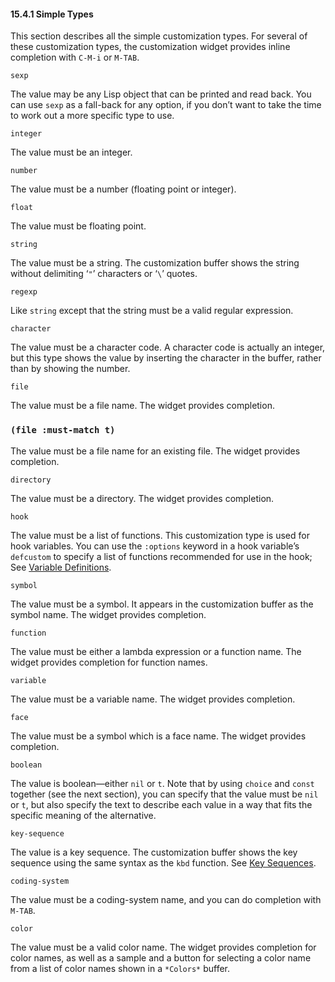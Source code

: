 

#### 15.4.1 Simple Types

This section describes all the simple customization types. For several of these customization types, the customization widget provides inline completion with `C-M-i` or `M-TAB`.

`sexp`

The value may be any Lisp object that can be printed and read back. You can use `sexp` as a fall-back for any option, if you don’t want to take the time to work out a more specific type to use.

`integer`

The value must be an integer.

`number`

The value must be a number (floating point or integer).

`float`

The value must be floating point.

`string`

The value must be a string. The customization buffer shows the string without delimiting ‘`"`’ characters or ‘`\`’ quotes.

`regexp`

Like `string` except that the string must be a valid regular expression.

`character`

The value must be a character code. A character code is actually an integer, but this type shows the value by inserting the character in the buffer, rather than by showing the number.

`file`

The value must be a file name. The widget provides completion.

### `(file :must-match t)`

The value must be a file name for an existing file. The widget provides completion.

`directory`

The value must be a directory. The widget provides completion.

`hook`

The value must be a list of functions. This customization type is used for hook variables. You can use the `:options` keyword in a hook variable’s `defcustom` to specify a list of functions recommended for use in the hook; See [Variable Definitions](Variable-Definitions.html).

`symbol`

The value must be a symbol. It appears in the customization buffer as the symbol name. The widget provides completion.

`function`

The value must be either a lambda expression or a function name. The widget provides completion for function names.

`variable`

The value must be a variable name. The widget provides completion.

`face`

The value must be a symbol which is a face name. The widget provides completion.

`boolean`

The value is boolean—either `nil` or `t`. Note that by using `choice` and `const` together (see the next section), you can specify that the value must be `nil` or `t`, but also specify the text to describe each value in a way that fits the specific meaning of the alternative.

`key-sequence`

The value is a key sequence. The customization buffer shows the key sequence using the same syntax as the `kbd` function. See [Key Sequences](Key-Sequences.html).

`coding-system`

The value must be a coding-system name, and you can do completion with `M-TAB`.

`color`

The value must be a valid color name. The widget provides completion for color names, as well as a sample and a button for selecting a color name from a list of color names shown in a `*Colors*` buffer.
